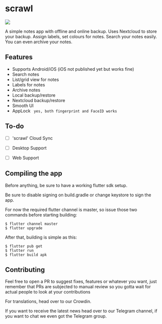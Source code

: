 # scrawl

<img src="https://raw.githubusercontent.com/rsoft-in/scrawl/main/images/scrawl-playstore.png"/>

A simple notes app with offline and online backup. Uses Nextcloud to store your backup. Assign labels, set colours for notes. Search your notes easily. You can even archive your notes.

## Features
- Supports Android/iOS (iOS not published yet but works fine)
- Search notes
- List/grid view for notes
- Labels for notes
- Archive notes
- Local backup/restore
- Nextcloud backup/restore
- Smooth UI
- AppLock ``` yes, both fingerprint and FaceID works```

## To-do
- [ ] 'scrawl' Cloud Sync
- [ ] Desktop Support
- [ ] Web Support


## Compiling the app
Before anything, be sure to have a working flutter sdk setup.

Be sure to disable signing on build.gradle or change keystore to sign the app.

For now the required flutter channel is master, so issue those two commands before starting building:
```
$ flutter channel master
$ flutter upgrade
```

After that, building is simple as this:
```
$ flutter pub get
$ flutter run
$ flutter build apk
```

## Contributing

Feel free to open a PR to suggest fixes, features or whatever you want, just remember that PRs are subjected to manual review so you gotta wait for actual people to look at your contributions

For translations, head over to our Crowdin.

If you want to receive the latest news head over to our Telegram channel, if you want to chat we even got the Telegram group.